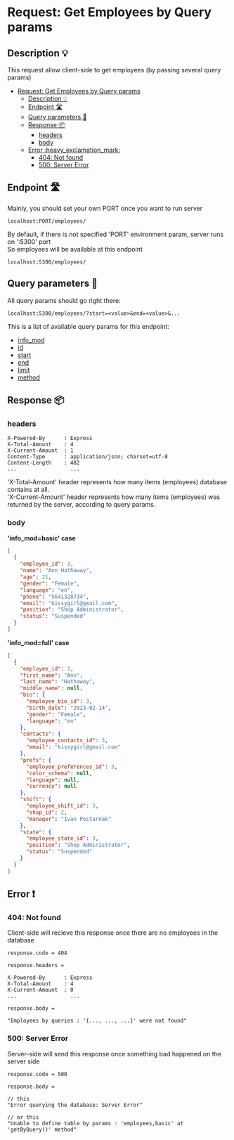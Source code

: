 # Request: Get Employees by Query params

## Description :bulb:
This request allow client-side to get employees (by passing several query params)  
- [Request: Get Employees by Query params](#request-get-employees-by-query-params)
  - [Description :bulb:](#description-bulb)
  - [Endpoint :motorway:](#endpoint-motorway)
  - [Query parameters :pencil:](#query-parameters-pencil)
  - [Response :package:](#response-package)
    - [headers](#headers)
    - [body](#body)
  - [Error :heavy\_exclamation\_mark:](#error-heavy_exclamation_mark)
    - [404: Not found](#404-not-found)
    - [500: Server Error](#500-server-error)

## Endpoint :motorway:
Mainly, you should set your own PORT once you want to run server
```
localhost:PORT/employees/
```
By default, if there is not specified 'PORT' environment param, server runs on ':5300' port    
So employees will be available at this endpoint
```
localhost:5300/employees/
```

## Query parameters :pencil:
All query params should go right there:
```
localhost:5300/employees/?start=<value>&end=<value>&...
```
This is a list of available query params for this endpoint:
- [info_mod](../query.md#info_mod)
- [id](../query.md#id)
- [start](../query.md#start)
- [end](../query.md#end)
- [limit](../query.md#limit)
- [method](../query.md#method)


## Response :package:
### headers
```
X-Powered-By      : Express
X-Total-Amount    : 4
X-Current-Amount  : 1
Content-Type      : application/json; charset=utf-8
Content-Length    : 482
...                 ...
```
'X-Total-Amount' header represents how many items (employees) database contains at all.    
'X-Current-Amount' header represents how many items (employees) was returned by the server, according to query params.

### body
**'info_mod=basic' case**
```json
[
  {
    "employee_id": 3,
    "name": "Ann Hathaway",
    "age": 21,
    "gender": "Female",
    "language": "en",
    "phone": "5641328734",
    "email": "kissygirl@gmail.com",
    "position": "Shop Administrator",
    "status": "Suspended"
  }
]
```
**'info_mod=full' case**
```json
[
  {
    "employee_id": 3,
    "first_name": "Ann",
    "last_name": "Hathaway",
    "middle_name": null,
    "bio": {
      "employee_bio_id": 3,
      "birth_date": "2023-02-14",
      "gender": "Female",
      "language": "en"
    },
    "contacts": {
      "employee_contacts_id": 3,
      "email": "kissygirl@gmail.com"
    },
    "prefs": {
      "employee_preferences_id": 3,
      "color_schema": null,
      "language": null,
      "currency": null
    },
    "shift": {
      "employee_shift_id": 3,
      "shop_id": 2,
      "manager": "Ivan Postarnak"
    },
    "state": {
      "employee_state_id": 3,
      "position": "Shop Administrator",
      "status": "Suspended"
    }
  }
]
```
## Error :heavy_exclamation_mark:
### 404: Not found
Client-side will recieve this response once there are no employees in the database
```
response.code = 404
```
```
response.headers =

X-Powered-By      : Express
X-Total-Amount    : 4
X-Current-Amount  : 0
...                 ...
```
```
response.body =

"Employees by queries : '{..., ..., ...}' were not found"
```
### 500: Server Error
Server-side will send this response once something bad happened on the server side
```
response.code = 500
```
```
response.body =

// this
"Error querying the database: Server Error"

// or this
"Unable to define table by params : 'employees,basic' at 'getByQuery()' method"
```